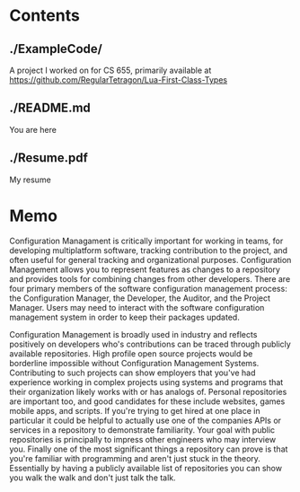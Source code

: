 # Contents
## ./ExampleCode/
A project I worked on for CS 655, primarily available at https://github.com/RegularTetragon/Lua-First-Class-Types
## ./README.md
You are here
## ./Resume.pdf
My resume


# Memo
Configuration Managament is critically important for working in teams, for developing multiplatform software, tracking contribution to the project, and often useful for general tracking and organizational purposes. Configuration Management allows you to represent features as changes to a repository and provides tools for combining changes from other developers. There are four primary members of the software configuration management process: the Configuration Manager, the Developer, the Auditor, and the Project Manager. Users may need to interact with the software configuration management system in order to keep their packages updated. 

Configuration Management is broadly used in industry and reflects positively on developers who's contributions can be traced through publicly available repositories. High profile open source projects would be borderline impossible without Configuration Management Systems. Contributing to such projects can show employers that you've had experience working in complex projects using systems and programs that their organization likely works with or has analogs of. Personal repositories are important too, and good candidates for these include websites, games mobile apps, and scripts. If you're trying to get hired at one place in particular it could be helpful to actually use one of the companies APIs or services in a repository to demonstrate familiarity. Your goal with public repositories is principally to impress other engineers who may interview you. Finally one of the most significant things a repository can prove is that you're familiar with programming and aren't just stuck in the theory. Essentially by having a publicly available list of repositories you can show you walk the walk and don't just talk the talk.